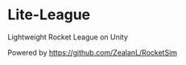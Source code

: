 # Lite-League
 Lightweight Rocket League on Unity
 
 Powered by https://github.com/ZealanL/RocketSim
